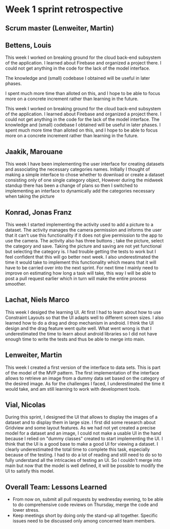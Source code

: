 # Week 1 sprint retrospective

## Scrum master (Lenweiter, Martin)

## Bettens, Louis
This week I worked on breaking ground for the cloud back-end subsystem of the application. I learned about Firebase and organized a project there. I could not get anything in the code for the lack of the model interface.

The knowledge and (small) codebase I obtained will be useful in later phases.

I spent much more time than alloted on this, and I hope to be able to focus more on a concrete increment rather than learning in the future.

This week I worked on breaking ground for the cloud back-end subsystem of the application. I learned about Firebase and organized a project there. I could not get anything in the code for the lack of the model interface.
The knowledge and (small) codebase I obtained will be useful in later phases.
I spent much more time than alloted on this, and I hope to be able to focus more on a concrete increment rather than learning in the future.

## Jaakik, Marouane

This week I have been implementing the user interface for creating datasets and associating the necessary categories names. Initially I thought of making a simple interface to chose whether to download or create a dataset consisting only of one single category object, However during the midweek standup there has been a change of plans so then I switched to implementing an interface to dynamically add the categories necessary when taking the picture

## Konrad, Jonas Franz

This week I started implementing the activity used to add a picture to a dataset. The activity manages the camera permission and informs the user that it can't use this functionality if it does not give permission to the app to use the camera. The activity also has three buttons ; take the picture, select the category and save. Taking the picture and saving are not yet functional but selecting the category is. I had trouble getting the tests to work but I feel confident that this will go better next week. I also underestimated the time it would take to implement this functionality which means that it will have to be carried over into the next sprint. For next time I mainly need to improve on estimating how long a task will take, this way I will be able to post a pull request earlier which in turn will make the entire process smoother.

## Lachat, Niels Marco

This week I desiged the learning UI. At first I had to learn about how to use Constraint Layouts so that the UI adapts well to different screen sizes. I also learned how to do a drag and drop mechanism in android. I think the UI design and the drag feature went quite well. What went wrong is that I underestimated the time to learn about android libraries so I did not have enough time to write the tests and thus be able to merge into main.

## Lenweiter, Martin

This week I created a first version of the interface to data sets. This is part of the model of the MVP pattern. The first implementation of the interface allows to retrieve an image from a dummy data set based on the category of the desired image. As for the challenges I faced, I underestimated the time it would take, and am still learning to work with development tools.

## Vial, Nicolas

During this sprint, I designed the UI that allows to display the images of a dataset and to display them in large size.
I first did some research about Gridview and some layout features.
As we had not yet created a precise model for a dataset and an image, I could not make a usable UI in the hand because I relied on "dummy classes" created to start implementing the UI. I think that the UI is a good base to make a good UI for viewing a dataset.
I clearly underestimated the total time to complete this task, especially because of the testing. I had to do a lot of reading and still need to do so to fully understand all the intricacies of testing an UI.
So I couldn't merge into main but now that the model is well defined, it will be possible to modify the UI to satisfy this model.

## Overall Team: Lessons Learned
* From now on, submit all pull requests by wednesday evening, to be able to do comprehensive code reviews on Thursday, merge the code and lower stress.
* Keep meetings short by doing only the stand-up all together. Specific issues need to be discussed only among concerned team members.
